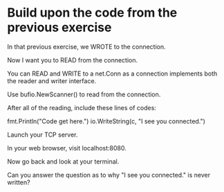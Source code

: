 # Build upon the code from the previous exercise

In that previous exercise, we WROTE to the connection.

Now I want you to READ from the connection.

You can READ and WRITE to a net.Conn as a connection implements both the reader and writer interface.

Use bufio.NewScanner() to read from the connection.

After all of the reading, include these lines of codes:

fmt.Println("Code get here.") io.WriteString(c, "I see you connected.")

Launch your TCP server.

In your web browser, visit localhost:8080.

Now go back and look at your terminal.

Can you answer the question as to why "I see you connected." is never written?

